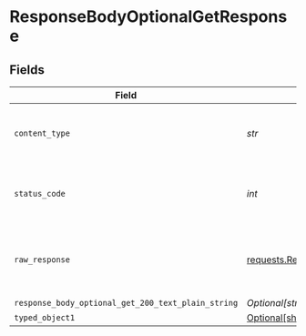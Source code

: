 # ResponseBodyOptionalGetResponse


## Fields

| Field                                                                                 | Type                                                                                  | Required                                                                              | Description                                                                           |
| ------------------------------------------------------------------------------------- | ------------------------------------------------------------------------------------- | ------------------------------------------------------------------------------------- | ------------------------------------------------------------------------------------- |
| `content_type`                                                                        | *str*                                                                                 | :heavy_check_mark:                                                                    | HTTP response content type for this operation                                         |
| `status_code`                                                                         | *int*                                                                                 | :heavy_check_mark:                                                                    | HTTP response status code for this operation                                          |
| `raw_response`                                                                        | [requests.Response](https://requests.readthedocs.io/en/latest/api/#requests.Response) | :heavy_minus_sign:                                                                    | Raw HTTP response; suitable for custom response parsing                               |
| `response_body_optional_get_200_text_plain_string`                                    | *Optional[str]*                                                                       | :heavy_minus_sign:                                                                    | OK                                                                                    |
| `typed_object1`                                                                       | [Optional[shared.TypedObject1]](../../models/shared/typedobject1.md)                  | :heavy_minus_sign:                                                                    | OK                                                                                    |